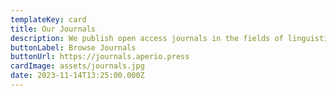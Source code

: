 ```yaml
---
templateKey: card
title: Our Journals
description: We publish open access journals in the fields of linguistics, health, history, philosophy, and pedagogy.
buttonLabel: Browse Journals
buttonUrl: https://journals.aperio.press
cardImage: assets/journals.jpg
date: 2023-11-14T13:25:00.000Z
---
```

